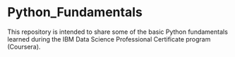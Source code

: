 # Python_Fundamentals

This repository is intended to share some of the basic Python fundamentals learned during the IBM Data Science Professional Certificate program (Coursera).
